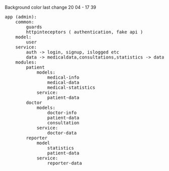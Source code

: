 Background color last change 20 04 - 17 39

<pre>
app (admin):
    common:
        guards
        httpinteceptors ( authentication, fake api )
    model:
        user
    service:
        auth -> login, signup, islogged etc
        data -> medicaldata,consultations,statistics -> database generally
    modules:
        patient
            models:
                medical-info
                medical-data
                medical-statistics
            service:
                patient-data
        doctor
            models:
                doctor-info
                patient-data
                consultation
            service:
                doctor-data
        reporter
            model
                statistics
                patient-data
            service:
                reporter-data
</pre>